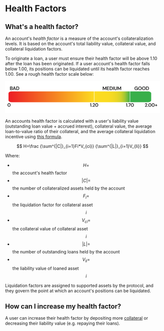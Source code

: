 # Health Factors

## What's a health factor?

An account's _health factor_ is a measure of the account's collateralization levels. It is based on the account's total liability value, collateral value, and collateral liquidation factors.

To originate a loan, a user must ensure their health factor will be above 1.10 after the loan has been originated. If a user account's health factor falls below 1.00, its positions can be liquidated until its health factor reaches 1.00. See a rough health factor scale below:

![](<../../.gitbook/assets/health factor scale@3x.png>)

An accounts health factor is calculated with a user's liability value (outstanding loan value + accrued interest), collateral value, the average loan-to-value ratio of their collateral, and the average collateral liquidation incentive using [this formula](../../technical-docs/math.md#health-factor).

$$
H=\frac {\sum^{|C|}_{i=1}Fi*V_{ci}} {\sum^{|L|}_{i=1}V_{li}}
$$

Where:&#x20;

* $$H=$$ the account's health factor
* $$|C|=$$ the number of collateralized assets held by the account
* $$F_i=$$ the liquidation factor for collateral asset $$i$$
* $$V_{ci}=$$ the collateral value of collateral asset $$i$$
* $$|L|=$$ the number of outstanding loans held by the account
* $$V_{li}=$$ the liability value of loaned asset $$i$$

Liquidation factors are assigned to supported assets by the protocol, and they govern the point at which an account's positions can be liquidated.

## How can I increase my health factor?

A user can increase their health factor by depositing more [collateral](./#what-is-collateral) or decreasing their liability value (e.g. repaying their loans).
